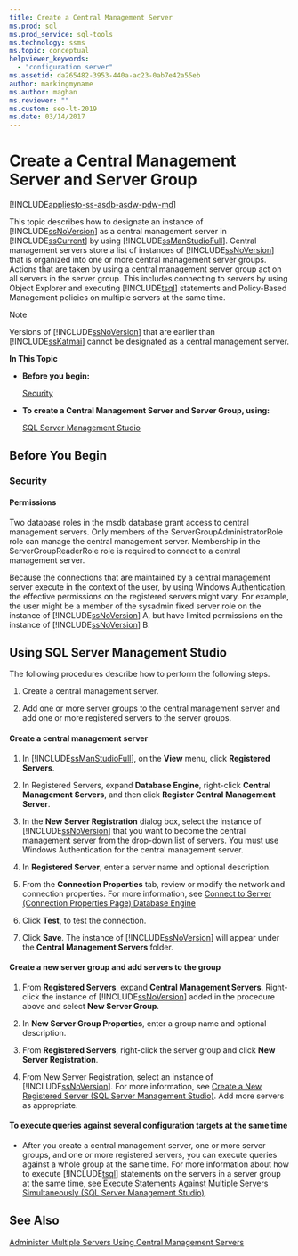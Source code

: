 ```yaml
---
title: Create a Central Management Server
ms.prod: sql
ms.prod_service: sql-tools
ms.technology: ssms
ms.topic: conceptual
helpviewer_keywords: 
  - "configuration server"
ms.assetid: da265482-3953-440a-ac23-0ab7e42a55eb
author: markingmyname
ms.author: maghan
ms.reviewer: ""
ms.custom: seo-lt-2019
ms.date: 03/14/2017
---
```


# Create a Central Management Server and Server Group

[!INCLUDE[appliesto-ss-asdb-asdw-pdw-md](../../includes/appliesto-ss-asdb-asdw-pdw-md.md)]

This topic describes how to designate an instance of [!INCLUDE[ssNoVersion](../../includes/ssnoversion-md.md)] as a central management server in [!INCLUDE[ssCurrent](../../includes/sscurrent-md.md)] by using [!INCLUDE[ssManStudioFull](../../includes/ssmanstudiofull-md.md)]. Central management servers store a list of instances of [!INCLUDE[ssNoVersion](../../includes/ssnoversion-md.md)] that is organized into one or more central management server groups. Actions that are taken by using a central management server group act on all servers in the server group. This includes connecting to servers by using Object Explorer and executing [!INCLUDE[tsql](../../includes/tsql-md.md)] statements and Policy-Based Management policies on multiple servers at the same time.  
  
> [!NOTE]  
>  Versions of [!INCLUDE[ssNoVersion](../../includes/ssnoversion-md.md)] that are earlier than [!INCLUDE[ssKatmai](../../includes/sskatmai-md.md)] cannot be designated as a central management server.  
  
 **In This Topic**  
  
-   **Before you begin:**  
  
     [Security](#Security)  
  
-   **To create a Central Management Server and Server Group, using:**  
  
     [SQL Server Management Studio](#SSMSProcedure)  
  
##  <a name="BeforeYouBegin"></a> Before You Begin  
  
###  <a name="Security"></a> Security  
  
####  <a name="Permissions"></a> Permissions  
 Two database roles in the msdb database grant access to central management servers. Only members of the ServerGroupAdministratorRole role can manage the central management server. Membership in the ServerGroupReaderRole role is required to connect to a central management server.  
  
 Because the connections that are maintained by a central management server execute in the context of the user, by using Windows Authentication, the effective permissions on the registered servers might vary. For example, the user might be a member of the sysadmin fixed server role on the instance of [!INCLUDE[ssNoVersion](../../includes/ssnoversion-md.md)] A, but have limited permissions on the instance of [!INCLUDE[ssNoVersion](../../includes/ssnoversion-md.md)] B.  
  
##  <a name="SSMSProcedure"></a> Using SQL Server Management Studio  
 The following procedures describe how to perform the following steps.  
  
1.  Create a central management server.  
  
2.  Add one or more server groups to the central management server and add one or more registered servers to the server groups.  
  
#### Create a central management server  
  
1.  In [!INCLUDE[ssManStudioFull](../../includes/ssmanstudiofull-md.md)], on the **View** menu, click **Registered Servers**.  
  
2.  In Registered Servers, expand **Database Engine**, right-click **Central Management Servers**, and then  click **Register Central Management Server**.  
  
3.  In the **New Server Registration** dialog box, select the instance of [!INCLUDE[ssNoVersion](../../includes/ssnoversion-md.md)] that you want to become the central management server from the drop-down list of servers. You must use Windows Authentication for the central management server.  
  
4.  In **Registered Server**, enter a server name and optional description.  
  
5.  From the **Connection Properties** tab, review or modify the network  and connection properties. For more information, see [Connect to Server &#40;Connection Properties Page&#41; Database Engine](https://msdn.microsoft.com/library/edc1143c-6a47-4b02-92ab-441bdea8ea8a)  
  
6.  Click **Test**, to test the connection.  
  
7.  Click **Save**. The instance of [!INCLUDE[ssNoVersion](../../includes/ssnoversion-md.md)] will appear under the **Central Management Servers** folder.  
  
#### Create a new server group and add servers to the group  
  
1.  From **Registered Servers**, expand **Central Management Servers**. Right-click the instance of [!INCLUDE[ssNoVersion](../../includes/ssnoversion-md.md)] added in the procedure above and select **New Server Group**.  
  
2.  In **New Server Group Properties**, enter a group name and optional description.  
  
3.  From **Registered Servers**, right-click the server group and click **New Server Registration**.  
  
4.  From New Server Registration, select an instance of [!INCLUDE[ssNoVersion](../../includes/ssnoversion-md.md)]. For more information, see [Create a New Registered Server &#40;SQL Server Management Studio&#41;](../../tools/sql-server-management-studio/create-a-new-registered-server-sql-server-management-studio.md). Add more servers as appropriate.  
  
#### To execute queries against several configuration targets at the same time  
  
-   After you create a central management server, one or more server groups, and one or more registered servers, you can execute queries against a whole group at the same time. For more information about how to execute [!INCLUDE[tsql](../../includes/tsql-md.md)] statements on the servers in a server group at the same time, see [Execute Statements Against Multiple Servers Simultaneously &#40;SQL Server Management Studio&#41;](../../tools/sql-server-management-studio/execute-statements-against-multiple-servers-simultaneously.md).  
  
## See Also  
 [Administer Multiple Servers Using Central Management Servers](../../relational-databases/administer-multiple-servers-using-central-management-servers.md)  
  
  
